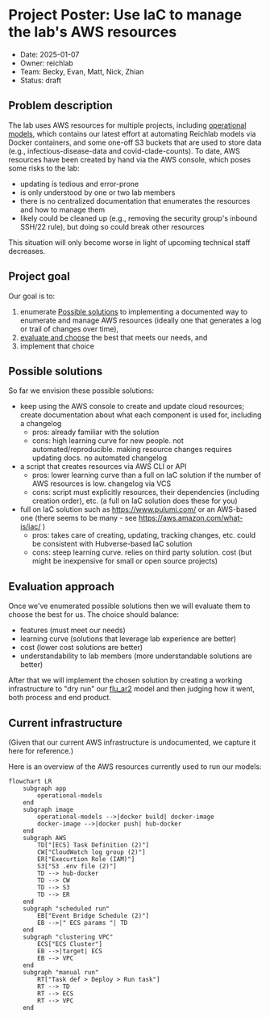 # Project Poster: Use IaC to manage the lab's AWS resources

- Date: 2025-01-07
- Owner: reichlab
- Team: Becky, Evan, Matt, Nick, Zhian
- Status: draft

## Problem description

The lab uses AWS resources for multiple projects, including [operational models](https://github.com/reichlab/operational-models), which contains our latest effort at automating Reichlab models via Docker containers, and some one-off S3 buckets that are used to store data (e.g., infectious-disease-data and covid-clade-counts). To date, AWS resources have been created by hand via the AWS console, which poses some risks to the lab:

- updating is tedious and error-prone
- is only understood by one or two lab members
- there is no centralized documentation that enumerates the resources and how to manage them
- likely could be cleaned up (e.g., removing the security group's inbound SSH/22 rule), but doing so could break other resources

This situation will only become worse in light of upcoming technical staff decreases.

## Project goal

Our goal is to:

1. enumerate [Possible solutions](#possible-solutions) to implementing a documented way to enumerate and manage AWS resources (ideally one that generates a log or trail of changes over time),
2. [evaluate and choose](#evaluation-approach) the best that meets our needs, and
3. implement that choice

## Possible solutions

So far we envision these possible solutions:

- keep using the AWS console to create and update cloud resources; create documentation about what each component is used for, including a changelog
    - pros: already familiar with the solution
    - cons: high learning curve for new people. not automated/reproducible. making resource changes requires updating docs. no automated changelog
- a script that creates resources via AWS CLI or API
    - pros: lower learning curve than a full on IaC solution if the number of AWS resources is low. changelog via VCS
    - cons: script must explicitly resources, their dependencies (including creation order), etc. (a full on IaC solution does these for you)
- full on IaC solution such as https://www.pulumi.com/ or an AWS-based one (there seems to be many - see https://aws.amazon.com/what-is/iac/ )
    - pros: takes care of creating, updating, tracking changes, etc. could be consistent with Hubverse-based IaC solution
    - cons: steep learning curve. relies on third party solution. cost (but might be inexpensive for small or open source projects)

## Evaluation approach

Once we've enumerated possible solutions then we will evaluate them to choose the best for us. The choice should balance:

- features (must meet our needs)
- learning curve (solutions that leverage lab experience are better)
- cost (lower cost solutions are better)
- understandability to lab members (more understandable solutions are better)

After that we will implement the chosen solution by creating a working infrastructure to "dry run" our [flu_ar2](https://github.com/reichlab/operational-models/tree/main/flu_ar2) model and then judging how it went, both process and end product.

## Current infrastructure

(Given that our current AWS infrastructure is undocumented, we capture it here for reference.)

Here is an overview of the AWS resources currently used to run our models:

```mermaid
flowchart LR
    subgraph app
        operational-models
    end
    subgraph image
        operational-models -->|docker build| docker-image
        docker-image -->|docker push| hub-docker
    end
    subgraph AWS
        TD["[ECS] Task Definition (2)"]
        CW["CloudWatch log group (2)"]
        ER["Execurtion Role (IAM)"]
        S3["S3 .env file (2)"]
        TD --> hub-docker
        TD --> CW
        TD --> S3
        TD --> ER
    end
    subgraph "scheduled run"
        EB["Event Bridge Schedule (2)"]
        EB -->|" ECS params "| TD
    end
    subgraph "clustering VPC"
        ECS["ECS Cluster"]
        EB -->|target| ECS
        EB --> VPC
    end
    subgraph "manual run"
        RT["Task def > Deploy > Run task"]
        RT --> TD
        RT --> ECS
        RT --> VPC
    end
```

